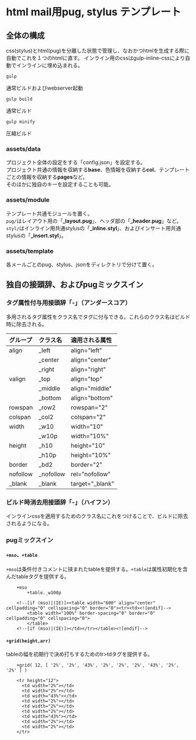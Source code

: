 # html mail用pug, stylus テンプレート

## 全体の構成

css(stylus)とhtml(pug)を分離した状態で管理し、なおかつhtmlを生成する際に自動でこれを１つのhtmlに直す。
インライン用のcssはgulp-inline-cssにより自動でインラインに埋め込まれる。

```
gulp
```
通常ビルドおよびwebserver起動

```
gulp build
```
通常ビルド

```
gulp minify
```
圧縮ビルド

### assets/data

プロジェクト全体の設定をする「config.json」を設定する。  
プロジェクト共通の情報を収納する**base**、色情報を収納する**col**、テンプレートごとの情報を収納する**pages**など。  
そのほかに独自のキーを設定することも可能。

### assets/module

テンプレート共通モジュールを置く。  
`pug/`はレイアウト用の「**\_layout.pug**」、ヘッダ部の「**\_header.pug**」など。  
`styl/`はインライン用共通stylusの「**\_inline.styl**」、およびインサート用共通stylusの「**\_insert.styl**」。

### assets/template

各メールごとのpug、stylus、jsonをディレクトリで分けて置く。

## 独自の接頭辞、およびpugミックスイン

### タグ属性付与用接頭辞「-」（アンダースコア）

多用されるタグ属性をクラス名でタグに付与できる。これらのクラス名はビルド時に除去される。

| グループ | クラス名 | 適用される属性 |
|:-|:-|:-|
| align | \_left | align="left" |
|| \_center | align="center" |
|| \_right | align="right" |
| valign | \_top | align="top" |
|| \_middle | align="middle" |
|| \_bottom | align="bottom" |
| rowspan | \_row2 | rowspan="2" |
| colspan | \_col2 | colspan="2" |
| width | \_w10 | width="10" |
|| \_w10p | width="10%" |
| height | \_h10 | height="10" |
|| \_h10p | height="10%" |
| border | \_bd2 | border="2" |
| nofollow | \_nofollow | rel="nofollow" |
| \_blank | \_blank | target="\_blank" |

### ビルド時消去用接頭辞「-」（ハイフン）

インラインcssを適用するためのクラス名にこれをつけることで、ビルドに除去されるようになる。

### pugミックスイン

#### `+mso`、`+table`

`+mso`は条件付きコメントに挟まれたtableを提供する。`+table`は属性初期化を含んだtableタグを提供する。

```
	+mso
		+table._w100p
```

```
	<!--[if (mso)|(IE)]><table width="600" align="center" cellpadding="0" cellspacing="0" border="0"><tr><td><![endif]-->
		<table width="100%" border-spacing="0" border="0" cellpadding="0" cellspacing="0">
		</table>
	<!--[if (mso)|(IE)]></td></tr></table><![endif]-->
```

#### `+grid(height,arr)`

tableの幅を初期行で決め打ちするためのtr>tdタグを提供する。

```
	+grid( 12, [ '2%', '2%', '43%', '2%', '2%', '2%', '43%', '2%', '2%' ] )
```

```
    <tr height="12">
      <td width="2%"></td>
      <td width="2%"></td>
      <td width="43%"></td>
      <td width="2%"></td>
      <td width="2%"></td>
      <td width="2%"></td>
      <td width="43%"></td>
      <td width="2%"></td>
      <td width="2%"></td>
    </tr>
```